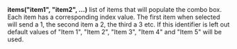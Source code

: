 <a name="items"><h3 style="padding-top: 40px; margin-top: 40px;"></h3></a>
**items("item1", "item2", ...)** list of items that will populate the combo box. Each item has a corresponding index value. The first item when selected will send a 1, the second item a 2, the third a 3 etc. If this identifier is left out default values of "Item 1", "Item  2", "Item  3", "Item 4" and "Item 5" will be used.  

<!--UPDATE WIDGET_IN_CSOUND
    SIdent sprintf "items(\"Text%d\", \"Text%d\", \"Text%d\", \"Text%d\") ", rnd(100), rnd(100), rnd(100), rnd(100)
    SIdentifier strcat SIdentifier, SIdent
-->